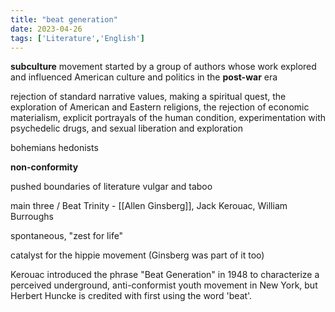 ```yaml
---
title: "beat generation"
date: 2023-04-26
tags: ['Literature','English']
---
```


**subculture** movement started by a group of authors whose work explored and influenced American culture and politics in the **post-war** era 

rejection of standard narrative values, making a spiritual quest, the exploration of American and Eastern religions, the rejection of economic materialism, explicit portrayals of the human condition, experimentation with psychedelic drugs, and sexual liberation and exploration

bohemians hedonists 

**non-conformity** 


pushed boundaries of literature
vulgar and taboo 

main three / Beat Trinity - [[Allen Ginsberg]], Jack Kerouac, William Burroughs 

spontaneous, "zest for life"

catalyst for the hippie movement (Ginsberg was part of it too)


Kerouac introduced the phrase "Beat Generation" in 1948 to characterize a perceived underground, anti-conformist youth movement in New York, but Herbert Huncke is credited with first using the word 'beat'.